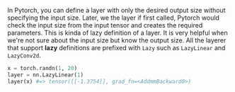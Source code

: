 In Pytorch, you can define a layer with only the desired output size without specifying the input size. Later, we the layer if first called, Pytorch would check the input size from the input tensor and creates the required parameters. This is kinda of lazy definition of a layer. It is very helpful when we're not sure about the input size but know the output size. All the layerer that support **lazy** definitions are prefixed with `Lazy` such as `LazyLinear` and `LazyConv2d`.

```python
x = torch.randn(1, 20)
layer = nn.LazyLinear(1)
layer(x) #=> tensor([[-1.3754]], grad_fn=<AddmmBackward0>)
```
